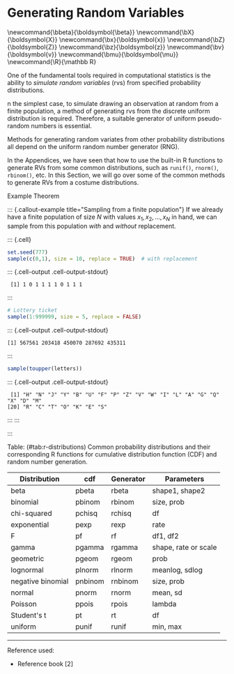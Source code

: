 # Generating Random Variables

\newcommand{\bbeta}{\boldsymbol{\beta}}
\newcommand{\bX}{\boldsymbol{X}}
\newcommand{\bx}{\boldsymbol{x}}
\newcommand{\bZ}{\boldsymbol{Z}}
\newcommand{\bz}{\boldsymbol{z}}
\newcommand{\bv}{\boldsymbol{v}}
\newcommand{\bmu}{\boldsymbol{\mu}}
\newcommand{\R}{\mathbb R}

One of the fundamental tools required in computational statistics is the
ability to *simulate random variables* (rvs) from specified probability distributions. 

n the simplest case, to simulate drawing an observation at random from
a finite population, a method of generating rvs from the discrete uniform distribution is required. Therefore, a suitable generator of
uniform pseudo-random numbers is essential. 

Methods for generating random
variates from other probability distributions all depend on the uniform random number generator (RNG).

In the Appendices, we have seen that how to use the built-in R functions to generate RVs from some common distributions, such as `runif()`, `rnorm()`, `rbinom()`, etc. In this Section, we will go over some of the common methods to generate RVs from a costume distributions.

Example Theorem

::: {.callout-example title="Sampling from a finite population"}
If we already have a finite population of size $N$ with values $x_1, x_2, \ldots, x_N$ in hand, we can sample from this population *with* and *without* replacement.


::: {.cell}

```{.r .cell-code}
set.seed(777)
sample(c(0,1), size = 10, replace = TRUE)  # with replacement
```

::: {.cell-output .cell-output-stdout}

```
 [1] 1 0 1 1 1 1 0 1 1 1
```


:::

```{.r .cell-code}
# Lottery ticket
sample(1:999999, size = 5, replace = FALSE)
```

::: {.cell-output .cell-output-stdout}

```
[1] 567561 203418 450070 287692 435311
```


:::

```{.r .cell-code}
sample(toupper(letters))
```

::: {.cell-output .cell-output-stdout}

```
 [1] "H" "N" "J" "Y" "B" "U" "F" "P" "Z" "V" "W" "I" "L" "A" "G" "Q" "X" "D" "M"
[20] "R" "C" "T" "O" "K" "E" "S"
```


:::
:::

:::

Table: (#tab:r-distributions) Common probability distributions and their corresponding R functions for cumulative distribution function (CDF) and random number generation.

| Distribution       | cdf     | Generator | Parameters           |
|--------------------|---------|-----------|----------------------|
| beta               | pbeta   | rbeta     | shape1, shape2       |
| binomial           | pbinom  | rbinom    | size, prob           |
| chi-squared        | pchisq  | rchisq    | df                   |
| exponential        | pexp    | rexp      | rate                 |
| F                  | pf      | rf        | df1, df2             |
| gamma              | pgamma  | rgamma    | shape, rate or scale |
| geometric          | pgeom   | rgeom     | prob                 |
| lognormal          | plnorm  | rlnorm    | meanlog, sdlog       |
| negative binomial  | pnbinom | rnbinom   | size, prob           |
| normal             | pnorm   | rnorm     | mean, sd             |
| Poisson            | ppois   | rpois     | lambda               |
| Student's t        | pt      | rt        | df                   |
| uniform            | punif   | runif     | min, max             |

------------------------------------------------------------------------

Reference used:

-  Reference book [2]
